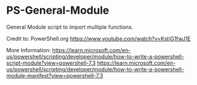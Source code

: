 # PS-General-Module

General Module script to import multiple functions.

Credit to: PowerShell.org
https://www.youtube.com/watch?v=KstjG1fwJ1E

More Information:
https://learn.microsoft.com/en-us/powershell/scripting/developer/module/how-to-write-a-powershell-script-module?view=powershell-7.3
https://learn.microsoft.com/en-us/powershell/scripting/developer/module/how-to-write-a-powershell-module-manifest?view=powershell-7.3
